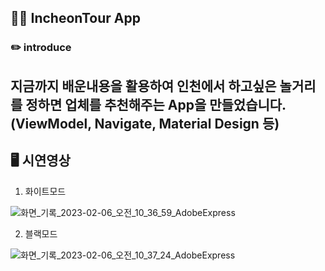 ## 👨‍💻 IncheonTour App

### ✏️ introduce

지금까지 배운내용을 활용하여 인천에서 하고싶은 놀거리를 정하면 업체를 추천해주는 App을 만들었습니다.
(ViewModel, Navigate, Material Design 등)
---
🖥️ 시연영상
---
1. 화이트모드


![화면_기록_2023-02-06_오전_10_36_59_AdobeExpress](https://user-images.githubusercontent.com/73929644/216862859-2fe8cb81-2b1f-49d6-96d1-cf2e08fe76e2.gif)


2. 블랙모드


![화면_기록_2023-02-06_오전_10_37_24_AdobeExpress](https://user-images.githubusercontent.com/73929644/216862843-7f5ab343-6159-4175-b075-aa2313a8c27d.gif)

